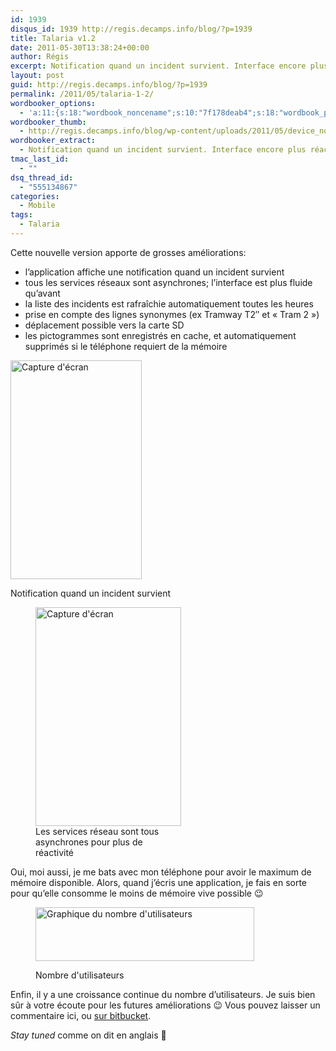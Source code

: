 ```yaml
---
id: 1939
disqus_id: 1939 http://regis.decamps.info/blog/?p=1939
title: Talaria v1.2
date: 2011-05-30T13:38:24+00:00
author: Régis
excerpt: Notification quand un incident survient. Interface encore plus réactive!
layout: post
guid: http://regis.decamps.info/blog/?p=1939
permalink: /2011/05/talaria-1-2/
wordbooker_options:
  - 'a:11:{s:18:"wordbook_noncename";s:10:"7f178deab4";s:18:"wordbook_page_post";s:4:"-100";s:18:"wordbook_orandpage";s:1:"2";s:23:"wordbook_default_author";s:1:"1";s:23:"wordbook_extract_length";s:3:"256";s:19:"wordbook_actionlink";s:3:"300";s:26:"wordbooker_publish_default";s:2:"on";s:27:"wordbooker_publish_override";s:2:"on";s:20:"wordbook_use_excerpt";s:2:"on";s:18:"wordbook_attribute";s:0:"";s:29:"wordbooker_status_update_text";s:33:"New blog post :  %title% - %link%";}'
wordbooker_thumb:
  - http://regis.decamps.info/blog/wp-content/uploads/2011/05/device_notif-210x350.png
wordbooker_extract:
  - Notification quand un incident survient. Interface encore plus réactive!
tmac_last_id:
  - ""
dsq_thread_id:
  - "555134867"
categories:
  - Mobile
tags:
  - Talaria
---
```

Cette nouvelle version apporte de grosses améliorations:

  * l’application affiche une notification quand un incident survient
  * tous les services réseaux sont asynchrones; l’interface est plus fluide qu’avant
  * la liste des incidents est rafraîchie automatiquement toutes les heures
  * prise en compte des lignes synonymes (ex Tramway T2&Prime; et « Tram 2 »)
  * déplacement possible vers la carte SD
  * les pictogrammes sont enregistrés en cache, et automatiquement supprimés si le téléphone requiert de la mémoire<figure id="attachment_2006" style="width: 210px" class="wp-caption alignnone">

<a href="http://regis.decamps.info/blog/2011/05/talaria-1-2/device_notif/" rel="attachment wp-att-2006"><img src="http://regis.decamps.info/blog/wp-content/uploads/2011/05/device_notif-210x350.png" alt="Capture d&#039;écran" title="Notification quand un incident survient" width="210" height="350" class="size-medium wp-image-2006" srcset="http://regis.decamps.info/blog/wp-content/uploads/2011/05/device_notif-210x350.png 210w, http://regis.decamps.info/blog/wp-content/uploads/2011/05/device_notif.png 480w" sizes="(max-width: 210px) 100vw, 210px" /></a><figcaption class="wp-caption-text">Notification quand un incident survient</figcaption></figure> <figure id="attachment_1964" style="width: 233px" class="wp-caption alignnone"><a href="http://regis.decamps.info/blog/2011/05/talaria-1-2/device1-4/" rel="attachment wp-att-1964"><img src="http://regis.decamps.info/blog/wp-content/uploads/2011/05/device1-233x350.png" alt="Capture d&#039;écran" title="Serivces réseaux asynchrones" width="233" height="350" class="size-medium wp-image-1964" srcset="http://regis.decamps.info/blog/wp-content/uploads/2011/05/device1-233x350.png 233w, http://regis.decamps.info/blog/wp-content/uploads/2011/05/device1.png 320w" sizes="(max-width: 233px) 100vw, 233px" /></a><figcaption class="wp-caption-text">Les services réseau sont tous asynchrones pour plus de réactivité</figcaption></figure> 

Oui, moi aussi, je me bats avec mon téléphone pour avoir le maximum de mémoire disponible. Alors, quand j’écris une application, je fais en sorte pour qu’elle consomme le moins de mémoire vive possible 😉<figure id="attachment_1940" style="width: 350px" class="wp-caption alignright">

[<img src="http://regis.decamps.info/blog/wp-content/uploads/2011/05/Capture-d’écran-2011-05-24-à-14.18.40-350x86.png" alt="Graphique du nombre d&#039;utilisateurs" title="Utilisateurs de Talaria" width="350" height="86" class="size-medium wp-image-1940" srcset="http://regis.decamps.info/blog/wp-content/uploads/2011/05/Capture-d’écran-2011-05-24-à-14.18.40-350x86.png 350w, http://regis.decamps.info/blog/wp-content/uploads/2011/05/Capture-d’écran-2011-05-24-à-14.18.40.png 803w" sizes="(max-width: 350px) 100vw, 350px" />](http://regis.decamps.info/blog/wp-content/uploads/2011/05/Capture-d’écran-2011-05-24-à-14.18.40.png)<figcaption class="wp-caption-text">Nombre d'utilisateurs</figcaption></figure> 

Enfin, il y a une croissance continue du nombre d’utilisateurs. Je suis bien sûr à votre écoute pour les futures améliorations 😉 Vous pouvez laisser un commentaire ici, ou [sur bitbucket](https://bitbucket.org/regis/talaria).

_Stay tuned_ comme on dit en anglais 🙂
